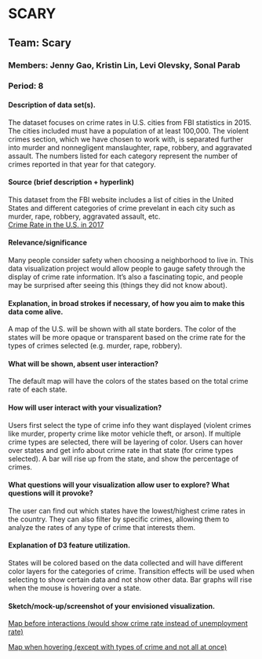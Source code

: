 # SCARY

## Team: Scary
### Members: Jenny Gao, Kristin Lin, Levi Olevsky, Sonal Parab
### Period: 8

#### Description of data set(s).
The dataset focuses on crime rates in U.S. cities from FBI statistics in 2015. The cities included must have a population of at least 100,000. The violent crimes section, which we have chosen to work with, is separated further into murder and nonnegligent manslaughter, rape, robbery, and aggravated assault. The numbers listed for each category represent the number of crimes reported in that year for that category. 

#### Source (brief description + hyperlink)
This dataset from the FBI website includes a list of cities in the United States and different categories of crime prevelant in each city such as murder, rape, robbery, aggravated assault, etc.  
[Crime Rate in the U.S. in 2017](https://ucr.fbi.gov/crime-in-the-u.s/2017/preliminary-report/tables/table-4/state-cuts/oklahoma-through-wisconsin.xls)

#### Relevance/significance
Many people consider safety when choosing a neighborhood to live in. This data visualization project would allow people to gauge safety through the display of crime rate information. It’s also a fascinating topic, and people may be surprised after seeing this (things they did not know about).

#### Explanation, in broad strokes if necessary, of how you aim to make this data come alive.
A map of the U.S. will be shown with all state borders. The color of the states will be more opaque or transparent based on the crime rate for the types of crimes selected (e.g. murder, rape, robbery).

#### What will be shown, absent user interaction?
The default map will have the colors of the states based on the total crime rate of each state.

#### How will user interact with your visualization?
Users first select the type of crime info they want displayed (violent crimes like murder, property crime like motor vehicle theft, or arson). If multiple crime types are selected, there will be layering of color. Users can hover over states and get info about crime rate in that state (for crime types selected). A bar will rise up from the state, and show the percentage of crimes.

#### What questions will your visualization allow user to explore? What questions will it provoke?
The user can find out which states have the lowest/highest crime rates in the country. They can also filter by specific crimes, allowing them to analyze the rates of any type of crime that interests them.

#### Explanation of D3 feature utilization.
States will be colored based on the data collected and will have different color layers for the categories of crime. Transition effects will be used when selecting to show certain data and not show other data. Bar graphs will rise when the mouse is hovering over a state.

#### Sketch/mock-up/screenshot of your envisioned visualization.

[Map before interactions (would show crime rate instead of unemployment rate)](https://bl.ocks.org/mbostock/raw/4060606/)

[Map when hovering (except with types of crime and not all at once)](https://vida.io/documents/s5qo5Gwrct5HNxAD2)

